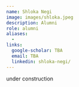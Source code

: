 ```yaml
---
name: Shloka Negi
image: images/shloka.jpeg
description: Alumni
role: alumni
aliases:
  - 
links:
  google-scholar: TBA
  email: TBA
  linkedin: shloka-negi/
---
```


under construction
